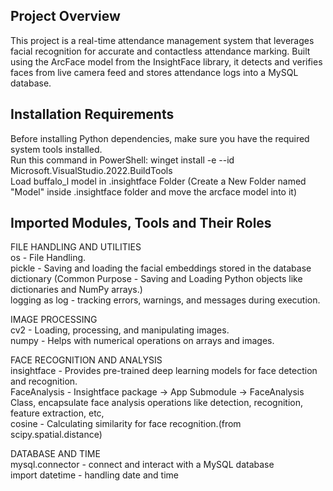 ## Project Overview
This project is a real-time attendance management system that leverages facial recognition for accurate and contactless attendance marking. Built using the ArcFace model from the InsightFace library, it detects and verifies faces from live camera feed and stores attendance logs into a MySQL database.

## Installation Requirements
Before installing Python dependencies, make sure you have the required system tools installed.  
Run this command in PowerShell: winget install -e --id Microsoft.VisualStudio.2022.BuildTools  
Load buffalo_l model in .insightface Folder (Create a New Folder named "Model" inside .insightface folder and move the arcface model into it)

## Imported Modules, Tools and Their Roles
FILE HANDLING AND UTILITIES  
os -  File Handling.  
pickle - Saving and loading the facial embeddings stored in the database dictionary (Common Purpose - Saving and Loading Python objects like dictionaries and NumPy arrays.)  
logging as log - tracking errors, warnings, and messages during execution.  

IMAGE PROCESSING  
cv2 - Loading, processing, and manipulating images.  
numpy - Helps with numerical operations on arrays and images.  

FACE RECOGNITION AND ANALYSIS  
insightface - Provides pre-trained deep learning models for face detection and recognition.  
FaceAnalysis - Insightface package -> App Submodule -> FaceAnalysis Class, encapsulate face analysis operations like detection, recognition, feature extraction, etc,  
cosine - Calculating similarity for face recognition.(from scipy.spatial.distance)  

DATABASE AND TIME  
mysql.connector - connect and interact with a MySQL database  
import datetime - handling date and time  
